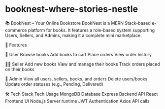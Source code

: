 # booknest-where-stories-nestle

📚 BookNest – Your Online Bookstore
BookNest is a MERN Stack-based e-commerce platform for books. It features a role-based system supporting Users, Sellers, and Admins, making it a complete mini marketplace.

🚀 Features

👤 User
Browse books
Add books to cart
Place orders
View order history

🧑‍💼 Seller
Add new books
View and manage their books
Track orders placed on their books

👑 Admin
View all users, sellers, books, and orders
Delete users/books
Update order statuses (e.g., Pending, Delivered)

🛠️ Tech Stack
  Tech	Usage
MongoDB	Database
Express	Backend API
React	Frontend UI
Node.js	Server runtime
JWT	Authentication
Axios	API calls
